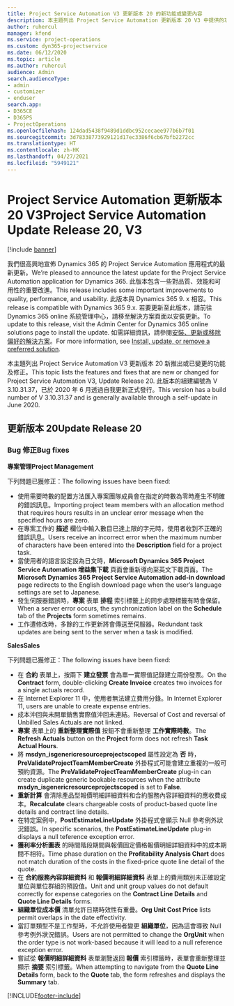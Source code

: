 ```yaml
---
title: Project Service Automation V3 更新版本 20 的新功能或變更內容
description: 本主題列出 Project Service Automation 更新版本 20 V3 中提供的功能和修正
author: ruhercul
manager: kfend
ms.service: project-operations
ms.custom: dyn365-projectservice
ms.date: 06/12/2020
ms.topic: article
ms.author: ruhercul
audience: Admin
search.audienceType:
- admin
- customizer
- enduser
search.app:
- D365CE
- D365PS
- ProjectOperations
ms.openlocfilehash: 124dad5438f9489d1ddbc952cecaee977b6b7f01
ms.sourcegitcommit: 3d78338773929121d17ec3386f6cb67bfb2272cc
ms.translationtype: HT
ms.contentlocale: zh-HK
ms.lasthandoff: 04/27/2021
ms.locfileid: "5949121"
---
```

# <a name="project-service-automation-update-release-20-v3"></a><span data-ttu-id="b9cb1-103">Project Service Automation 更新版本 20 V3</span><span class="sxs-lookup"><span data-stu-id="b9cb1-103">Project Service Automation Update Release 20, V3</span></span>

[!include [banner](../includes/psa-now-project-operations.md)]

<span data-ttu-id="b9cb1-104">我們很高興地宣佈 Dynamics 365 的 Project Service Automation 應用程式的最新更新。</span><span class="sxs-lookup"><span data-stu-id="b9cb1-104">We’re pleased to announce the latest update for the Project Service Automation application for Dynamics 365.</span></span> <span data-ttu-id="b9cb1-105">此版本包含一些對品質、效能和可用性的重要改進。</span><span class="sxs-lookup"><span data-stu-id="b9cb1-105">This release includes some important improvements to quality, performance, and usability.</span></span> <span data-ttu-id="b9cb1-106">此版本與 Dynamics 365 9. x 相容。</span><span class="sxs-lookup"><span data-stu-id="b9cb1-106">This release is compatible with Dynamics 365 9.x.</span></span> <span data-ttu-id="b9cb1-107">若要更新至此版本，請前往 Dynamics 365 online 系統管理中心，請移至解決方案頁面以安裝更新。</span><span class="sxs-lookup"><span data-stu-id="b9cb1-107">To update to this release, visit the Admin Center for Dynamics 365 online solutions page to install the update.</span></span> <span data-ttu-id="b9cb1-108">如需詳細資訊，請參閱[安裝、更新或移除偏好的解決方案](/power-platform/admin/install-remove-preferred-solution)。</span><span class="sxs-lookup"><span data-stu-id="b9cb1-108">For more information, see [Install, update, or remove a preferred solution](/power-platform/admin/install-remove-preferred-solution).</span></span>

<span data-ttu-id="b9cb1-109">本主題列出 Project Service Automation V3 更新版本 20 新推出或已變更的功能及修正。</span><span class="sxs-lookup"><span data-stu-id="b9cb1-109">This topic lists the features and fixes that are new or changed for Project Service Automation V3, Update Release 20.</span></span> <span data-ttu-id="b9cb1-110">此版本的組建編號為 V 3.10.31.37，已於 2020 年 6 月透過自我更新正式發行。</span><span class="sxs-lookup"><span data-stu-id="b9cb1-110">This version has a build number of V 3.10.31.37 and is generally available through a self-update in June 2020.</span></span>

## <a name="update-release-20"></a><span data-ttu-id="b9cb1-111">更新版本 20</span><span class="sxs-lookup"><span data-stu-id="b9cb1-111">Update Release 20</span></span>

### <a name="bug-fixes"></a><span data-ttu-id="b9cb1-112">Bug 修正</span><span class="sxs-lookup"><span data-stu-id="b9cb1-112">Bug fixes</span></span>

<span data-ttu-id="b9cb1-113">**專案管理**</span><span class="sxs-lookup"><span data-stu-id="b9cb1-113">**Project Management**</span></span>

<span data-ttu-id="b9cb1-114">下列問題已獲修正：</span><span class="sxs-lookup"><span data-stu-id="b9cb1-114">The following issues have been fixed:</span></span>

- <span data-ttu-id="b9cb1-115">使用需要時數的配置方法匯入專案團隊成員會在指定的時數為零時產生不明確的錯誤訊息。</span><span class="sxs-lookup"><span data-stu-id="b9cb1-115">Importing project team members with an allocation method that requires hours results in an unclear error message when the specified hours are zero.</span></span>
- <span data-ttu-id="b9cb1-116">在專案工作的 **描述** 欄位中輸入數目已達上限的字元時，使用者收到不正確的錯誤訊息。</span><span class="sxs-lookup"><span data-stu-id="b9cb1-116">Users receive an incorrect error when the maximum number of characters have been entered into the **Description** field for a project task.</span></span>
- <span data-ttu-id="b9cb1-117">當使用者的語言設定設為日文時，**Microsoft Dynamics 365 Project Service Automation 增益集下載** 頁面會重新導向至英文下載頁面。</span><span class="sxs-lookup"><span data-stu-id="b9cb1-117">The **Microsoft Dynamics 365 Project Service Automation add-in download** page redirects to the English download page when the user’s language settings are set to Japanese.</span></span>
- <span data-ttu-id="b9cb1-118">發生伺服器錯誤時，**專案** 表單 **排程** 索引標籤上的同步處理標籤有時會保留。</span><span class="sxs-lookup"><span data-stu-id="b9cb1-118">When a server error occurs, the synchronization label on the **Schedule** tab of the **Projects** form sometimes remains.</span></span>
- <span data-ttu-id="b9cb1-119">工作遭修改時，多餘的工作更新將會傳送至伺服器。</span><span class="sxs-lookup"><span data-stu-id="b9cb1-119">Redundant task updates are being sent to the server when a task is modified.</span></span>

<span data-ttu-id="b9cb1-120">**Sales**</span><span class="sxs-lookup"><span data-stu-id="b9cb1-120">**Sales**</span></span>

<span data-ttu-id="b9cb1-121">下列問題已獲修正：</span><span class="sxs-lookup"><span data-stu-id="b9cb1-121">The following issues have been fixed:</span></span>

- <span data-ttu-id="b9cb1-122">在 **合約** 表單上，按兩下 **建立發票** 會為單一實際值記錄建立兩份發票。</span><span class="sxs-lookup"><span data-stu-id="b9cb1-122">On the **Contract** form, double-clicking **Create Invoice** creates two invoices for a single actuals record.</span></span>
- <span data-ttu-id="b9cb1-123">在 Internet Explorer 11 中，使用者無法建立費用分錄。</span><span class="sxs-lookup"><span data-stu-id="b9cb1-123">In Internet Explorer 11, users are unable to create expense entries.</span></span>
- <span data-ttu-id="b9cb1-124">成本沖回與未開單銷售實際值沖回未連結。</span><span class="sxs-lookup"><span data-stu-id="b9cb1-124">Reversal of Cost and reversal of Unbilled Sales Actuals are not linked.</span></span>
- <span data-ttu-id="b9cb1-125">**專案** 表單上的 **重新整理實際值** 按鈕不會重新整理 **工作實際時數**。</span><span class="sxs-lookup"><span data-stu-id="b9cb1-125">The **Refresh Actuals** button on the **Project** form does not refresh **Task Actual Hours**.</span></span>
- <span data-ttu-id="b9cb1-126">將 **msdyn_isgenericresourceprojectscoped** 屬性設定為 **否** 時，**PreValidateProjectTeamMemberCreate** 外掛程式可能會建立重複的一般可預約資源。</span><span class="sxs-lookup"><span data-stu-id="b9cb1-126">The **PreValidateProjectTeamMemberCreate** plug-in can create duplicate generic bookable resources when the attribute **msdyn_isgenericresourceprojectscoped** is set to **False**.</span></span>
- <span data-ttu-id="b9cb1-127">**重新計算** 會清除產品型報價明細詳細資料和合約服務內容詳細資料的應收費成本。</span><span class="sxs-lookup"><span data-stu-id="b9cb1-127">**Recalculate** clears chargeable costs of product-based quote line details and contract line details.</span></span>
- <span data-ttu-id="b9cb1-128">在特定案例中，**PostEstimateLineUpdate** 外掛程式會顯示 Null 參考例外狀況錯誤。</span><span class="sxs-lookup"><span data-stu-id="b9cb1-128">In specific scenarios, the **PostEstimateLineUpdate** plug-in displays a null teference exception error.</span></span>
- <span data-ttu-id="b9cb1-129">**獲利率分析圖表** 的時間階段期間與報價固定價格報價明細詳細資料中的成本期間不相符。</span><span class="sxs-lookup"><span data-stu-id="b9cb1-129">Time phase duration on the **Profitability Analysis Chart** does not match duration of the costs in the fixed-price quote line detail of the quote.</span></span>
- <span data-ttu-id="b9cb1-130">在 **合約服務內容詳細資料** 和 **報價明細詳細資料** 表單上的費用類別未正確設定單位與單位群組的預設值。</span><span class="sxs-lookup"><span data-stu-id="b9cb1-130">Unit and unit group values do not default correctly for expense categories on the **Contract Line Details** and **Quote Line Details** forms.</span></span>
- <span data-ttu-id="b9cb1-131">**組織單位成本價** 清單允許日期時效性有重疊。</span><span class="sxs-lookup"><span data-stu-id="b9cb1-131">**Org Unit Cost Price** lists permit overlaps in the date effectivity.</span></span>
- <span data-ttu-id="b9cb1-132">當訂單類型不是工作型時，不允許使用者變更 **組織單位**，因為這會導致 Null 參考例外狀況錯誤。</span><span class="sxs-lookup"><span data-stu-id="b9cb1-132">Users are not permitted to change the **OrgUnit** when the order type is not work-based because it will lead to a null reference exception error.</span></span>
- <span data-ttu-id="b9cb1-133">嘗試從 **報價明細詳細資料** 表單瀏覽返回 **報價** 索引標籤時，表單會重新整理並顯示 **摘要** 索引標籤。</span><span class="sxs-lookup"><span data-stu-id="b9cb1-133">When attempting to navigate from the **Quote Line Details** form, back to the **Quote** tab, the form refreshes and displays the **Summary** tab.</span></span>


[!INCLUDE[footer-include](../includes/footer-banner.md)]